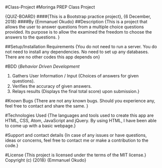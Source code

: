 #Class-Project
#Moringa PREP Class Project

{QUIZ-BOARD}
####{This is a Bootstrap practice project}, {6 December, 2018}
####By {Emmanuel Okudo}
##Description
{This is a project that allows the user to answer questions from a multiple choice questions provided. Its purpose is to allow the examined the freedom to choose the answers to the questions. }

##Setup/Installation Requirements
{You do not need to run a server. You do not need to install any dependencies. No need to set up any databases. There are no other codes this app depends on}

#BDD
{*Behavior Driven Development*
1. Gathers User Information / Input (Choices of answers for given questions).
2. Verifies the accuracy of given answers.
3. Relays results (Displays the final total score) upon submission.}

#Known Bugs
{There are not any known bugs. Should you experience any, feel free to contact and share the same. }

#Technologies Used
{The languages and tools used to create this app are HTML, CSS, Atom, JavaScript and jQuery. By using HTML, I have been able to come up with a basic webpage.}

#Support and contact details
{In case of any issues or have questions, ideas or concerns, feel free to contact me or make a contribution to the code.}

#License
{This project is licensed under the terms of the MIT license.} Copyright (c) {2018} {Emmanuel Okudo}
